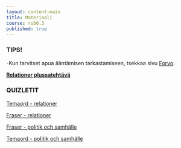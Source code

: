 ```yaml
---
layout: content-main
title: Materiaali
course: rub6.3
published: true
---
```

### TIPS!

-Kun tarvitset apua ääntämisen tarkastamiseen, tsekkaa sivu [Forvo](https://fi.forvo.com/).

**[Relationer plussatehtävä](/media/rub6/Relationer_plussa_facit.pdf)**

### QUIZLETIT

[Temaord - relationer](https://quizlet.com/_b60rj3?x=1jqt&i=dz01n)

[Fraser - relationer](https://quizlet.com/_b6aqnb?x=1qqt&i=dz01n)

[Fraser - politik och samhälle](https://quizlet.com/_9rg3x9?x=1jqt&i=dz01n)

[Temaord - politik och samhälle](https://quizlet.com/_b6anca?x=1qqt&i=dz01n)
